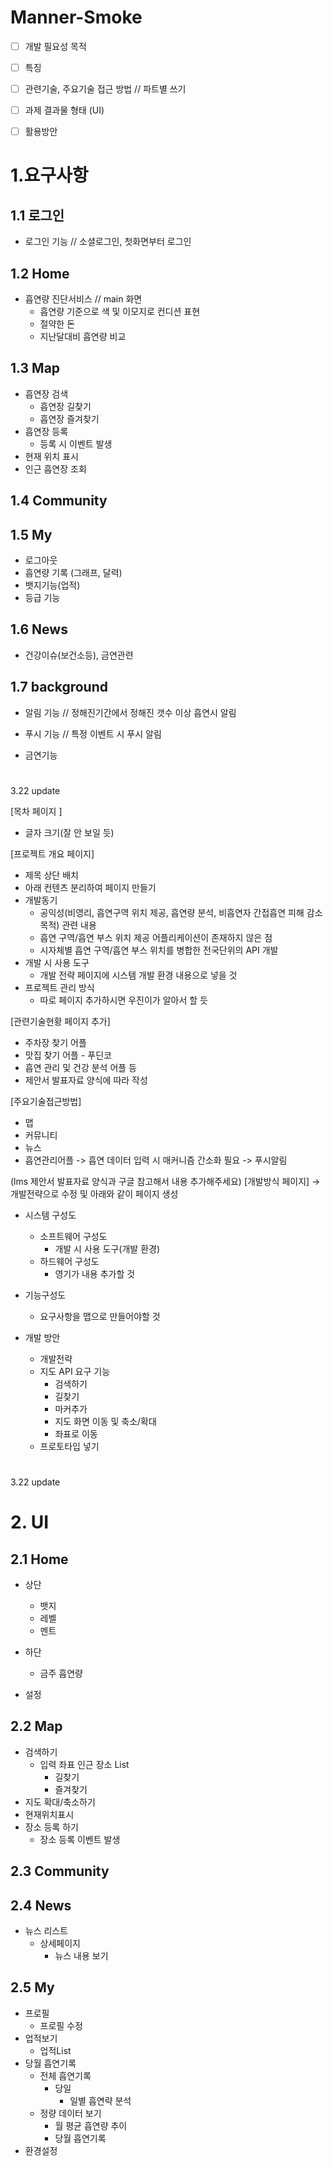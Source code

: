 # Manner-Smoke


- [ ] 개발 필요성 목적 
- [ ] 특징 
- [ ] 관련기술, 주요기술 접근 방법 // 파트별 쓰기
- [ ] 과제 결과물 형태 (UI) 
- [ ] 활용방안


# 1.요구사항

## 1.1 로그인
- 로그인 기능 // 소셜로그인, 첫화면부터 로그인

## 1.2 Home
- 흡연량 진단서비스 // main 화면
	- 흡연량 기준으로 색 및 이모지로 컨디션 표현
	- 절약한 돈 
	- 지난달대비 흡연량 비교


## 1.3 Map
- 흡연장 검색
	- 흡연장 길찾기
	- 흡연장 즐겨찾기
- 흡연장 등록
	- 등록 시 이벤트 발생
- 현재 위치 표시
- 인근 흡연장 조회

## 1.4 Community


## 1.5 My
- 로그아웃
- 흡연량 기록 (그래프, 달력)
- 뱃지기능(업적)
- 등급 기능

## 1.6 News
- 건강이슈(보건소등), 금연관련 

## 1.7 background
- 알림 기능 // 정해진기간에서 정해진 갯수 이상 흡연시 알림
- 푸시 기능 // 특정 이벤트 시 푸시 알림

- 금연기능

 



	
#
3.22 update

[목차 페이지 ]
- 글자 크기(잘 안 보일 듯)


[프로젝트 개요 페이지]
- 제목 상단 배치
- 아래 컨텐츠 분리하여 페이지 만들기
- 개발동기
    - 공익성(비영리, 흡연구역 위치 제공, 흡연량 분석, 비흡연자 간접흡연 피해 감소 목적) 관련 내용
    - 흡연 구역/흡연 부스 위치 제공 어플리케이션이 존재하지 않은 점
    - 시자체별 흡연 구역/흡연 부스 위치를 병합한 전국단위의 API 개발 
- 개발 시 사용 도구
    - 개발 전략 페이지에 시스템 개발 환경 내용으로 넣을 것
- 프로젝트 관리 방식
    - 따로 페이지 추가하시면 우진이가 알아서 할 듯

[관련기술현황 페이지 추가]
- 주차장 찾기 어플
- 맛집 찾기 어플 - 푸딘코
- 흡연 관리 및 건강 분석 어플 등
- 제안서 발표자료 양식에 따라 작성

[주요기술접근방법]
- 맵
- 커뮤니티
- 뉴스
- 흡연관리어플 -> 흡연 데이터 입력 시 매커니즘 간소화 필요 -> 푸시알림

(lms 제안서 발표자료 양식과 구글 참고해서 내용 추가해주세요)
[개발방식 페이지] -> 개발전략으로 수정 및 아래와 같이 페이지 생성
- 시스템 구성도
    - 소프트웨어 구성도
        - 개발 시 사용 도구(개발 환경)
    - 하드웨어 구성도
        - 영기가 내용 추가할 것
- 기능구성도
    - 요구사항을 맵으로 만들어야할 것

- 개발 방안
    - 개발전략
    - 지도 API 요구 기능
        - 검색하기
        - 길찾기
        - 마커추가
        - 지도 화면 이동 및 축소/확대
        - 좌표로 이동
    - 프로토타입 넣기
    

#
3.22 update
# 2. UI

## 2.1 Home
- 상단
	- 뱃지
	- 레벨
	- 멘트

- 하단
	- 금주 흡연량

- 설정


## 2.2 Map
- 검색하기
 	- 입력 좌표 인근 장소 List
  		- 길찾기
  		- 즐겨찾기
- 지도 확대/축소하기
- 현재위치표시
- 장소 등록 하기
	- 장소 등록 이벤트 발생 

## 2.3 Community

## 2.4 News
- 뉴스 리스트
	- 상세페이지
		- 뉴스 내용 보기 

## 2.5 My
- 프로필
	- 프로필 수정
- 업적보기
	- 업적List
- 당월 흡연기록
	- 전체 흡연기록
		- 당일
			- 일별 흡연략 분석
 	- 정량 데이터 보기
 		- 월 평균 흡연량 추이 
		- 당월 흡연기록
- 환경설정
